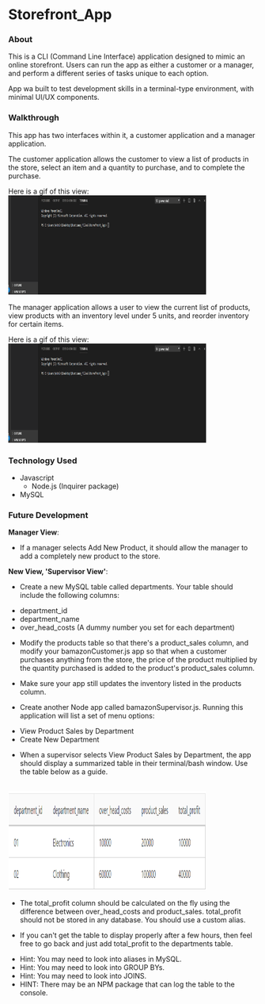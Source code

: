 # Storefront_App

### About

This is a CLI (Command Line Interface) application designed to mimic an online storefront. Users can run the app as either a customer or a manager, and perform a different series of tasks unique to each option. 

App wa built to test development skills in a terminal-type environment, with minimal UI/UX components.  

### Walkthrough

This app has two interfaces within it, a customer application and a manager application. 

The customer application allows the customer to view a list of products in the store, select an item and a quantity to purchase, and to complete the purchase. 

Here is a gif of this view:
<br>
<img src="/assets/storefront_gif_1.gif" width="400" height="200"/>


The manager application allows a user to view the current list of products, view products with an inventory level under 5 units, and reorder inventory for certain items. 

Here is a gif of this view:
<br>
<img src="/assets/storefront_gif_2.gif" width="400" height="200"/>

### Technology Used
* Javascript
  * Node.js (Inquirer package)
* MySQL


### Future Development

__Manager View__: 
* If a manager selects Add New Product, it should allow the manager to add a completely new product to the store.

__New View, 'Supervisor View'__:
* Create a new MySQL table called departments. Your table should include the following columns:
 - department_id
 - department_name
 - over_head_costs (A dummy number you set for each department)

* Modify the products table so that there's a product_sales column, and modify your bamazonCustomer.js app so that when a customer purchases anything from the store, the price of the product multiplied by the quantity purchased is added to the product's product_sales column.

* Make sure your app still updates the inventory listed in the products column.

* Create another Node app called bamazonSupervisor.js. Running this application will list a set of menu options:
 - View Product Sales by Department
 - Create New Department

* When a supervisor selects View Product Sales by Department, the app should display a summarized table in their terminal/bash window. Use the table below as a guide.
<br>
<img src="/assets/future_dev.png" width="400" height="200"/>

* The total_profit column should be calculated on the fly using the difference between over_head_costs and product_sales. total_profit should not be stored in any database. You should use a custom alias.

* If you can't get the table to display properly after a few hours, then feel free to go back and just add total_profit to the departments table.

 - Hint: You may need to look into aliases in MySQL.
 - Hint: You may need to look into GROUP BYs.
 - Hint: You may need to look into JOINS.
 - HINT: There may be an NPM package that can log the table to the console.




